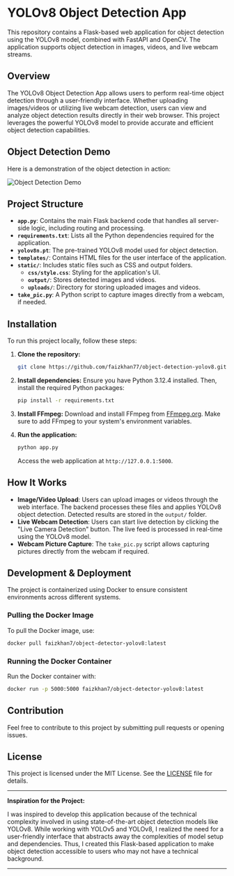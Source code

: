 # YOLOv8 Object Detection App

This repository contains a Flask-based web application for object detection using the YOLOv8 model, combined with FastAPI and OpenCV. The application supports object detection in images, videos, and live webcam streams.

## Overview

The YOLOv8 Object Detection App allows users to perform real-time object detection through a user-friendly interface. Whether uploading images/videos or utilizing live webcam detection, users can view and analyze object detection results directly in their web browser. This project leverages the powerful YOLOv8 model to provide accurate and efficient object detection capabilities.

## Object Detection Demo

Here is a demonstration of the object detection in action:

![Object Detection Demo](https://github.com/faizkhan77/object-detection-yolov8/blob/master/demo.gif)

## Project Structure

- **`app.py`**: Contains the main Flask backend code that handles all server-side logic, including routing and processing.
- **`requirements.txt`**: Lists all the Python dependencies required for the application.
- **`yolov8n.pt`**: The pre-trained YOLOv8 model used for object detection.
- **`templates/`**: Contains HTML files for the user interface of the application.
- **`static/`**: Includes static files such as CSS and output folders.
  - **`css/style.css`**: Styling for the application's UI.
  - **`output/`**: Stores detected images and videos.
  - **`uploads/`**: Directory for storing uploaded images and videos.
- **`take_pic.py`**: A Python script to capture images directly from a webcam, if needed.

## Installation

To run this project locally, follow these steps:

1. **Clone the repository:**
   ```bash
   git clone https://github.com/faizkhan77/object-detection-yolov8.git
   ```

2. **Install dependencies:**
   Ensure you have Python 3.12.4 installed. Then, install the required Python packages:
   ```bash
   pip install -r requirements.txt
   ```

3. **Install FFmpeg:**
   Download and install FFmpeg from [FFmpeg.org](https://ffmpeg.org/download.html). Make sure to add FFmpeg to your system's environment variables.

4. **Run the application:**
   ```bash
   python app.py
   ```
   Access the web application at `http://127.0.0.1:5000`.

## How It Works

- **Image/Video Upload**: Users can upload images or videos through the web interface. The backend processes these files and applies YOLOv8 object detection. Detected results are stored in the `output/` folder.
- **Live Webcam Detection**: Users can start live detection by clicking the "Live Camera Detection" button. The live feed is processed in real-time using the YOLOv8 model.
- **Webcam Picture Capture**: The `take_pic.py` script allows capturing pictures directly from the webcam if required.

## Development & Deployment

The project is containerized using Docker to ensure consistent environments across different systems. 

### Pulling the Docker Image

To pull the Docker image, use:
```bash
docker pull faizkhan7/object-detector-yolov8:latest
```

### Running the Docker Container

Run the Docker container with:
```bash
docker run -p 5000:5000 faizkhan7/object-detector-yolov8:latest
```

## Contribution

Feel free to contribute to this project by submitting pull requests or opening issues. 

## License

This project is licensed under the MIT License. See the [LICENSE](LICENSE) file for details.

---

**Inspiration for the Project:**

I was inspired to develop this application because of the technical complexity involved in using state-of-the-art object detection models like YOLOv8. While working with YOLOv5 and YOLOv8, I realized the need for a user-friendly interface that abstracts away the complexities of model setup and dependencies. Thus, I created this Flask-based application to make object detection accessible to users who may not have a technical background.

---
